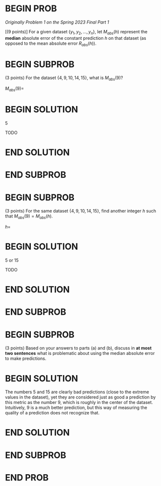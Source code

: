 # BEGIN PROB

<i>Originally Problem 1 on the Spring 2023 Final Part 1</i>

\[(9 points)\] For a given dataset $\{y_1, y_2, \dots, y_n\}$, let
$M_{abs}(h)$ represent the **median** absolute error of the constant
prediction $h$ on that dataset (as opposed to the mean absolute error
$R_{abs}(h)$).

# BEGIN SUBPROB

(3 points) For the dataset $\{4, 9, 10, 14, 15\}$, what is $M_{abs}(9)$?

$M_{abs}(9) =$

# BEGIN SOLUTION

$5$

TODO

# END SOLUTION

# END SUBPROB

# BEGIN SUBPROB

(3 points) For the same dataset $\{4, 9, 10, 14, 15\}$, find another
integer $h$ such that $M_{abs}(9) = M_{abs}(h)$.

$h =$

# BEGIN SOLUTION

$5$ or $15$

TODO

# END SOLUTION

# END SUBPROB

# BEGIN SUBPROB

(3 points) Based on your answers to parts (a) and (b), discuss in **at
most two sentences** what is problematic about using the median absolute
error to make predictions.

# BEGIN SOLUTION

The numbers 5 and 15 are clearly bad predictions (close to the
extreme values in the dataset), yet they are considered just as good a
prediction by this metric as the number 9, which is roughly in the
center of the dataset. Intuitively, 9 is a much better prediction, but
this way of measuring the quality of a prediction does not recognize
that.

# END SOLUTION

# END SUBPROB

# END PROB